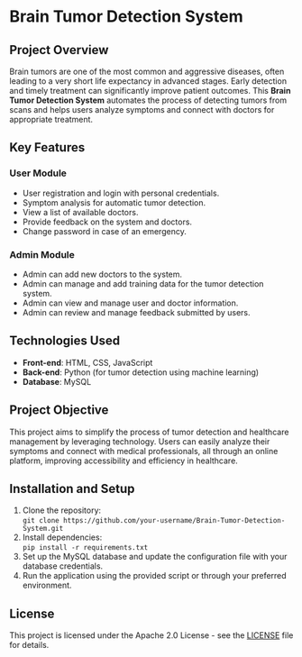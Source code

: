 # Brain Tumor Detection System

## Project Overview
Brain tumors are one of the most common and aggressive diseases, often leading to a very short life expectancy in advanced stages. Early detection and timely treatment can significantly improve patient outcomes. This **Brain Tumor Detection System** automates the process of detecting tumors from scans and helps users analyze symptoms and connect with doctors for appropriate treatment.

## Key Features

### User Module
- User registration and login with personal credentials.
- Symptom analysis for automatic tumor detection.
- View a list of available doctors.
- Provide feedback on the system and doctors.
- Change password in case of an emergency.

### Admin Module
- Admin can add new doctors to the system.
- Admin can manage and add training data for the tumor detection system.
- Admin can view and manage user and doctor information.
- Admin can review and manage feedback submitted by users.

## Technologies Used
- **Front-end**: HTML, CSS, JavaScript
- **Back-end**: Python (for tumor detection using machine learning)
- **Database**: MySQL

## Project Objective
This project aims to simplify the process of tumor detection and healthcare management by leveraging technology. Users can easily analyze their symptoms and connect with medical professionals, all through an online platform, improving accessibility and efficiency in healthcare.

## Installation and Setup
1. Clone the repository:  
   `git clone https://github.com/your-username/Brain-Tumor-Detection-System.git`
2. Install dependencies:  
   `pip install -r requirements.txt`
3. Set up the MySQL database and update the configuration file with your database credentials.
4. Run the application using the provided script or through your preferred environment.

## License
This project is licensed under the Apache 2.0 License - see the [LICENSE](LICENSE) file for details.
